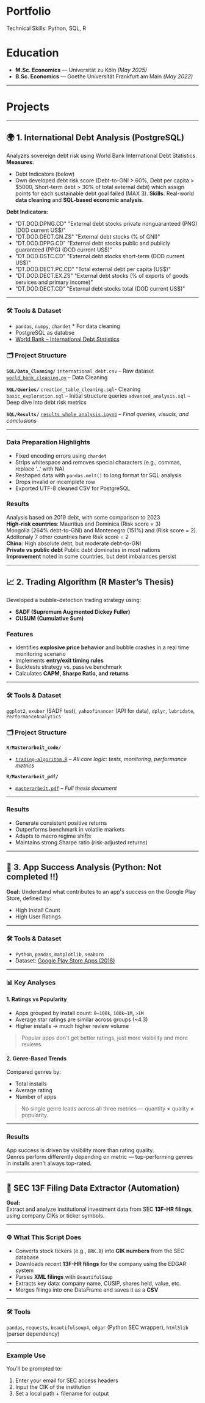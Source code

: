 # Portfolio

Technical Skills: Python, SQL, R

# Education

- **M.Sc. Economics** — Universität zu Köln _(May 2025)_
- **B.Sc. Economics** — Goethe Universität Frankfurt am Main _(May 2022)_

---

# Projects

---

## 🌍 1. International Debt Analysis (PostgreSQL)

Analyzes sovereign debt risk using World Bank International Debt Statistics. 
**Measures**: 
- Debt Indicators (below)
- Own developed debt risk score (Debt-to-GNI > 60%, Debt per capita > $5000, Short-term debt > 30% of total external debt) which assign points for each sustainable debt goal failed (MAX 3). 
**Skills**: Real-world **data cleaning** and **SQL-based economic analysis**.

**Debt Indicators:**
- "DT.DOD.DPNG.CD"	"External debt stocks private nonguaranteed (PNG) (DOD current US$)"
- "DT.DOD.DECT.GN.ZS"	"External debt stocks (% of GNI)"
- "DT.DOD.DPPG.CD"	"External debt stocks public and publicly guaranteed (PPG) (DOD current US$)"
- "DT.DOD.DSTC.CD"	"External debt stocks short-term (DOD current US$)"
- "DT.DOD.DECT.PC.CD"	"Total external debt per capita (US$)"
- "DT.DOD.DECT.EX.ZS"	"External debt stocks (% of exports of goods services and primary income)"
- "DT.DOD.DECT.CD"	"External debt stocks total (DOD current US$)"

---

### 🛠 Tools & Dataset
- `pandas`, `numpy`, `chardet` * For data cleaning
-  PostgreSQL as databse
- [World Bank – International Debt Statistics](https://databank.worldbank.org/source/international-debt-statistics)

### 🗂️ Project Structure
**`SQL/Data_Cleaning/`**
`international_debt.csv` – Raw dataset
[`world_bank_cleaning.py`](SQL/Data_Cleaning/world_bank_cleaning.py) –  Data Cleaning 

**`SQL/Queries/`**
`creation_table_cleaning.sql`- Cleaning
`basic_exploration.sql` – Initial structure queries
`advanced_analysis.sql` – Deep dive into debt risk metrics

**`SQL/Results/`**
[`results_whole_analysis.ipynb`](SQL/Results/results_whole_analysis.ipynb) – *Final queries, visuals, and conclusions*

---

### Data Preparation Highlights
- Fixed encoding errors using `chardet`
- Strips whitespace and removes special characters (e.g., commas, replace '..' with NA)
- Reshaped data with `pandas.melt()` to long format for SQL analysis
- Drops invalid or incomplete row
- Exported UTF-8 cleaned CSV for PostgreSQL

### Results  
Analysis based on 2019 debt, with some comparison to 2023  
**High-risk countries**: Mauritius and Dominica (Risk score = 3)  
Mongolia (264% debt-to-GNI) and Montenegro (151%) and (Risk score = 2).  
Additonaly 7 other countries have Risk score = 2  
**China**: High absolute debt, but moderate debt-to-GNI  
**Private vs public debt** Public debt dominates in most nations  
**Improvement** noted in some countries, but debt imbalances persist  

---

## 📈 2. Trading Algorithm (R Master’s Thesis)

Developed a bubble-detection trading strategy using:
- **SADF (Supremum Augmented Dickey Fuller)**
- **CUSUM (Cumulative Sum)**

### Features
- Identifies **explosive price behavior** and bubble crashes in a real time monitoring scenario
- Implements **entry/exit timing rules**
- Backtests strategy vs. passive benchmark
- Calculates **CAPM, Sharpe Ratio, and returns**
  
---

### 🛠 Tools & Dataset
`ggplot2`, `exuber` (SADF test), `yahoofinancer` (API for data), `dplyr`, `lubridate`, `PerformanceAnalytics`

### 🗂️ Project Structure
**`R/Masterarbeit_code/`**
- [`trading-algorithm.R`](R/Masterarbeit_code/trading-algorithm.R) – *All core logic: tests, monitoring, performance metrics*

**`R/Masterarbeit_pdf/`**
- [`masterarbeit.pdf`](R/Masterarbeit_code/trading-algorithm.R) – *Full thesis document*
  
---

###  Results
- Generate consistent positive returns
- Outperforms benchmark in volatile markets
- Adapts to macro regime shifts
- Maintains strong Sharpe ratio (risk-adjusted returns)

---


## 📱 3. App Success Analysis (Python: Not completed !!)

**Goal:** Understand what contributes to an app's success on the Google Play Store, defined by:
- High Install Count
- High User Ratings
  
---

### 🛠 Tools & Dataset
- `Python`, `pandas`, `matplotlib`, `seaborn`
- Dataset: [Google Play Store Apps (2018)](https://github.com/schlende/practical-pandas-projects/blob/master/datasets/google-play-store-11-2018.csv)
  
---

### 📊 Key Analyses

#### 1. Ratings vs Popularity
- Apps grouped by install count: `0–100k`, `100k–1M`, `>1M`
- Average star ratings are similar across groups (~4.3)
- Higher installs → much higher review volume
> Popular apps don't get better ratings, just more visibility and more reviews.

#### 2. Genre-Based Trends
Compared genres by:
  - Total installs
  - Average rating
  - Number of apps
> No single genre leads across all three metrics — quantity ≠ quality ≠ popularity.

---
### Results

App success is driven by visibility more than rating quality.  
Genres perform differently depending on metric — top-performing genres in installs aren't always top-rated.

---

## 🧾 SEC 13F Filing Data Extractor (Automation)

**Goal:**  
Extract and analyze institutional investment data from SEC **13F-HR filings**, using company CIKs or ticker symbols.

---

### ⚙️ What This Script Does

-  Converts stock tickers (e.g., `BRK.B`) into **CIK numbers** from the SEC database
-  Downloads recent **13F-HR filings** for the company using the EDGAR system
-  Parses **XML filings** with `BeautifulSoup`
-  Extracts key data: company name, CUSIP, shares held, value, etc.
-  Merges filings into one DataFrame and saves it as a **CSV**

---

### 🛠 Tools
`pandas`, `requests`, `beautifulsoup4`,  `edgar` (Python SEC wrapper),  `html5lib` (parser dependency)

---

###  Example Use
You’ll be prompted to:
1. Enter your email for SEC access headers
2. Input the CIK of the institution
3. Set a local path + filename for output



